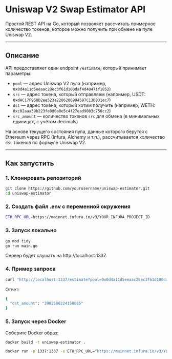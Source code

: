 # Uniswap V2 Swap Estimator API

Простой REST API на Go, который позволяет рассчитать примерное количество токенов, которое можно получить при обмене на пуле Uniswap V2.

---

## Описание

API предоставляет один endpoint `/estimate`, который принимает параметры:

- `pool` — адрес Uniswap V2 пула (например, `0x0d4a11d5eeaac28ec3f61d100daf4d40471f1852`)
- `src` — адрес токена, который отправляем (например, USDT: `0xdAC17F958D2ee523a2206206994597C13D831ec7`)
- `dst` — адрес токена, который хотим получить (например, WETH: `0xc02aaa39b223fe8d0a0e5c4f27ead9083c756cc2`)
- `src_amount` — количество токенов `src` для обмена (в минимальных единицах, с учётом decimals)

На основе текущего состояния пула, данные которого берутся с Ethereum через RPC (Infura, Alchemy и т.п.), рассчитывается количество `dst` токенов по формуле Uniswap V2.

---

## Как запустить

### 1. Клонировать репозиторий

```bash
git clone https://github.com/yourusername/uniswap-estimator.git
cd uniswap-estimator
```

### 2. Создать файл .env с переменной окружения

```bash
ETH_RPC_URL=https://mainnet.infura.io/v3/YOUR_INFURA_PROJECT_ID
```

### 3. Запуск локально

```bash
go mod tidy
go run main.go
```
Сервер будет слушать на http://localhost:1337.

### 4. Пример запроса
```bash
curl "http://localhost:1337/estimate?pool=0x0d4a11d5eeaac28ec3f61d100daf4d40471f1852&src=0xdAC17F958D2ee523a2206206994597C13D831ec7&dst=0xc02aaa39b223fe8d0a0e5c4f27ead9083c756cc2&src_amount=10000000"
```

Ответ:
```bash
{
  "dst_amount": "3902586224158065"
}
```

### 5. Запуск через Docker

Соберите Docker образ:

```bash
docker build -t uniswap-estimator .
```

```bash
docker run -p 1337:1337 -e ETH_RPC_URL="https://mainnet.infura.io/v3/YOUR_INFURA_PROJECT_ID" uniswap-estimator
```
